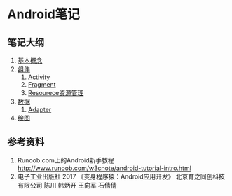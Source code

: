 # Android笔记

## 笔记大纲

1. [基本概念](basic.md)
2. [组件](components/)
    1. [Activity](components/activity.md)
    2. [Fragment](components/fragment.md)
    3. [Resourece资源管理](components/resource-managment.md)
3. [数据](data/)
    1. [Adapter](data/adapter.md)
4. [绘图](graphing/)

## 参考资料

1. Runoob.com上的Android新手教程 <http://www.runoob.com/w3cnote/android-tutorial-intro.html>
2. 电子工业出版社 2017 《变身程序猿：Android应用开发》 北京育之同创科技有限公司 陈川 韩炳开 王向军 石倩倩
